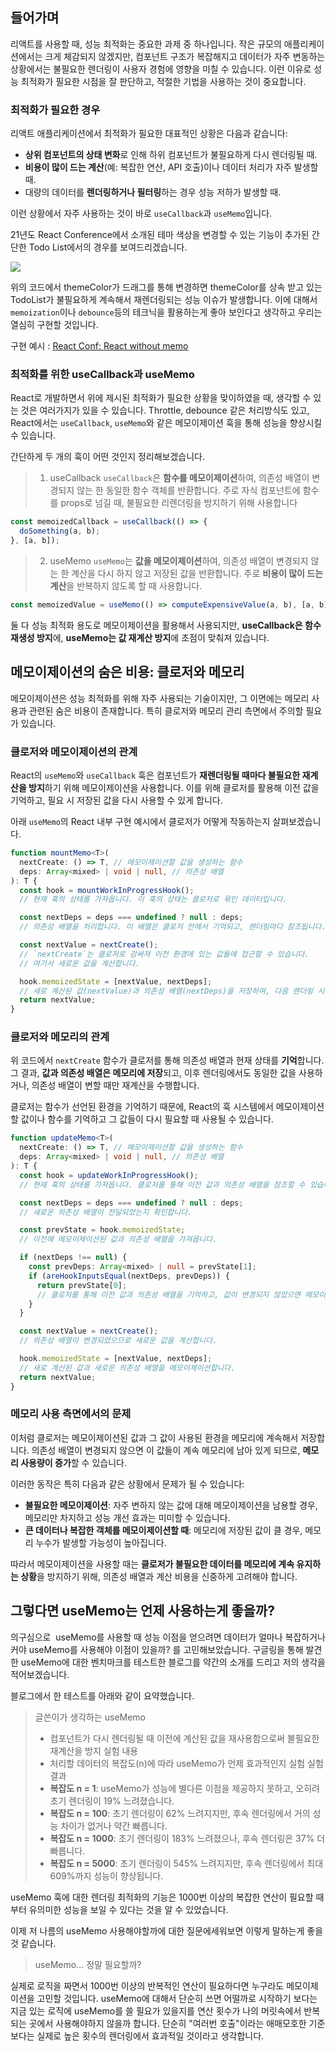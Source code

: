 ## 들어가며
리액트를 사용할 때, 성능 최적화는 중요한 과제 중 하나입니다. 작은 규모의 애플리케이션에서는 크게 체감되지 않겠지만, 컴포넌트 구조가 복잡해지고 데이터가 자주 변동하는 상황에서는 불필요한 렌더링이 사용자 경험에 영향을 미칠 수 있습니다. 이런 이유로 성능 최적화가 필요한 시점을 잘 판단하고, 적절한 기법을 사용하는 것이 중요합니다.
### 최적화가 필요한 경우
리액트 애플리케이션에서 최적화가 필요한 대표적인 상황은 다음과 같습니다:

- **상위 컴포넌트의 상태 변화**로 인해 하위 컴포넌트가 불필요하게 다시 렌더링될 때.
- **비용이 많이 드는 계산**(예: 복잡한 연산, API 호출)이나 데이터 처리가 자주 발생할 때.
- 대량의 데이터를 **렌더링하거나 필터링**하는 경우 성능 저하가 발생할 때.

이런 상황에서 자주 사용하는 것이 바로 `useCallback`과 `useMemo`입니다.

21년도 React Conference에서 소개된 테마 색상을 변경할 수 있는 기능이 추가된 간단한 Todo List에서의 경우를 보여드리겠습니다.

![](https://i.imgur.com/gJUQahL.png)

위의 코드에서 themeColor가 드래그를 통해 변경하면 themeColor를 상속 받고 있는 TodoList가 불필요하게 계속해서 재렌더링되는 성능 이슈가 발생합니다.
이에 대해서 `memoization`이나 `debounce`등의 테크닉을 활용하는게 좋아 보인다고 생각하고 우리는 열심히 구현할 것입니다.

구현 예시 : [React Conf: React without memo](https://www.youtube.com/watch?v=lGEMwh32soc)
### 최적화를 위한 useCallback과 useMemo
React로 개발하면서 위에 제시된 최적화가 필요한 상황을 맞이하였을 때, 생각할 수 있는 것은 여러가지가 있을 수 있습니다. Throttle, debounce 같은 처리방식도 있고, React에서는 `useCallback`, `useMemo`와 같은 메모이제이션 훅을 통해 성능을 향상시킬 수 있습니다.

간단하게 두 개의 훅이 어떤 것인지 정리해보겠습니다.

>1.  useCallback
> `useCallback`은 **함수를 메모이제이션**하여, 의존성 배열이 변경되지 않는 한 동일한 함수 객체를 반환합니다. 주로 자식 컴포넌트에 함수를 props로 넘길 때, 불필요한 리렌더링을 방지하기 위해 사용합니다

```js
const memoizedCallback = useCallback(() => {
  doSomething(a, b);
}, [a, b]);
```

> 2. useMemo
> `useMemo`는 **값을 메모이제이션**하여, 의존성 배열이 변경되지 않는 한 계산을 다시 하지 않고 저장된 값을 반환합니다. 주로 **비용이 많이 드는 계산**을 반복하지 않도록 할 때 사용합니다.

```js
const memoizedValue = useMemo(() => computeExpensiveValue(a, b), [a, b]);
```

둘 다 성능 최적화 용도로 메모이제이션을 활용해서 사용되지만, **useCallback은 함수 재생성 방지**에, **useMemo는 값 재계산 방지**에 초점이 맞춰져 있습니다.

## 메모이제이션의 숨은 비용: 클로저와 메모리

메모이제이션은 성능 최적화를 위해 자주 사용되는 기술이지만, 그 이면에는 메모리 사용과 관련된 숨은 비용이 존재합니다. 특히 클로저와 메모리 관리 측면에서 주의할 필요가 있습니다.

### 클로저와 메모이제이션의 관계

React의 `useMemo`와 `useCallback` 훅은 컴포넌트가 **재렌더링될 때마다 불필요한 재계산을 방지**하기 위해 메모이제이션을 사용합니다. 이를 위해 클로저를 활용해 이전 값을 기억하고, 필요 시 저장된 값을 다시 사용할 수 있게 합니다.

아래 `useMemo`의 React 내부 구현 예시에서 클로저가 어떻게 작동하는지 살펴보겠습니다.
```ts
function mountMemo<T>(
  nextCreate: () => T, // 메모이제이션할 값을 생성하는 함수
  deps: Array<mixed> | void | null, // 의존성 배열
): T {
  const hook = mountWorkInProgressHook(); 
  // 현재 훅의 상태를 가져옵니다. 이 훅의 상태는 클로저로 묶인 데이터입니다.

  const nextDeps = deps === undefined ? null : deps; 
  // 의존성 배열을 처리합니다. 이 배열은 클로저 안에서 기억되고, 렌더링마다 참조됩니다.

  const nextValue = nextCreate(); 
  // `nextCreate`는 클로저로 감싸져 이전 환경에 있는 값들에 접근할 수 있습니다. 
  // 여기서 새로운 값을 계산합니다.

  hook.memoizedState = [nextValue, nextDeps]; 
  // 새로 계산된 값(nextValue)과 의존성 배열(nextDeps)을 저장하여, 다음 렌더링 시 사용합니다.
  return nextValue; 
}
```

### 클로저와 메모리의 관계

위 코드에서 `nextCreate` 함수가 클로저를 통해 의존성 배열과 현재 상태를 **기억**합니다. 그 결과, **값과 의존성 배열은 메모리에 저장**되고, 이후 렌더링에서도 동일한 값을 사용하거나, 의존성 배열이 변할 때만 재계산을 수행합니다.

클로저는 함수가 선언된 환경을 기억하기 때문에, React의 훅 시스템에서 메모이제이션할 값이나 함수를 기억하고 그 값들이 다시 필요할 때 사용될 수 있습니다.

```ts
function updateMemo<T>(
  nextCreate: () => T, // 메모이제이션할 값을 생성하는 함수
  deps: Array<mixed> | void | null, // 의존성 배열
): T {
  const hook = updateWorkInProgressHook(); 
  // 현재 훅의 상태를 가져옵니다. 클로저를 통해 이전 값과 의존성 배열을 참조할 수 있습니다.

  const nextDeps = deps === undefined ? null : deps; 
  // 새로운 의존성 배열이 전달되었는지 확인합니다.

  const prevState = hook.memoizedState; 
  // 이전에 메모이제이션된 값과 의존성 배열을 가져옵니다.

  if (nextDeps !== null) {
    const prevDeps: Array<mixed> | null = prevState[1]; 
    if (areHookInputsEqual(nextDeps, prevDeps)) {
      return prevState[0]; 
      // 클로저를 통해 이전 값과 의존성 배열을 기억하고, 값이 변경되지 않았으면 메모이제이션된 값을 반환합니다.
    }
  }

  const nextValue = nextCreate(); 
  // 의존성 배열이 변경되었으므로 새로운 값을 계산합니다.

  hook.memoizedState = [nextValue, nextDeps]; 
  // 새로 계산된 값과 새로운 의존성 배열을 메모이제이션합니다.
  return nextValue;
}

```
### 메모리 사용 측면에서의 문제

이처럼 클로저는 메모이제이션된 값과 그 값이 사용된 환경을 메모리에 계속해서 저장합니다. 의존성 배열이 변경되지 않으면 이 값들이 계속 메모리에 남아 있게 되므로, **메모리 사용량이 증가**할 수 있습니다.

이러한 동작은 특히 다음과 같은 상황에서 문제가 될 수 있습니다:

- **불필요한 메모이제이션**: 자주 변하지 않는 값에 대해 메모이제이션을 남용할 경우, 메모리만 차지하고 성능 개선 효과는 미미할 수 있습니다.
- **큰 데이터나 복잡한 객체를 메모이제이션할 때**: 메모리에 저장된 값이 클 경우, 메모리 누수가 발생할 가능성이 높아집니다.

따라서 메모이제이션을 사용할 때는 **클로저가 불필요한 데이터를 메모리에 계속 유지하는 상황**을 방지하기 위해, 의존성 배열과 계산 비용을 신중하게 고려해야 합니다.

## 그렇다면 useMemo는 언제 사용하는게 좋을까?
의구심으로  useMemo를 사용할 때 성능 이점을 얻으려면 데이터가 얼마나 복잡하거나 커야 useMemo를 사용해야 이점이 있을까? 를 고민해보았습니다. 
구글링을 통해  발견한 useMemo에 대한 벤치마크를 테스트한 블로그를 약간의 소개를 드리고 저의 생각을 적어보겠습니다.

블로그에서 한 테스트를 아래와 같이 요약했습니다.

> 글쓴이가 생각하는 useMemo
> - 컴포넌트가 다시 렌더링될 때 이전에 계산된 값을 재사용함으로써 불필요한 재계산을 방지
> 실험 내용
> - 처리할 데이터의 복잡도(n)에 따라 useMemo가 언제 효과적인지 실험
> 실험결과
> - **복잡도 n = 1**: useMemo가 성능에 별다른 이점을 제공하지 못하고, 오히려 초기 렌더링이 19% 느려졌습니다.
> - **복잡도 n = 100**: 초기 렌더링이 62% 느려지지만, 후속 렌더링에서 거의 성능 차이가 없거나 약간 빠릅니다.
> - **복잡도 n = 1000**: 초기 렌더링이 183% 느려졌으나, 후속 렌더링은 37% 더 빠릅니다.
> - **복잡도 n = 5000**: 초기 렌더링이 545% 느려지지만, 후속 렌더링에서 최대 609%까지 성능이 향상됩니다.

useMemo 훅에 대한 렌더링 최적화의 기능은 1000번 이상의 복잡한 연산이 필요할 때 부터 유의미한 성능을 보일 수 있다는 것을 알 수 있었습니다.

이제 저 나름의 useMemo 사용해야할까에 대한 질문에세워보면 이렇게 말하는게 좋을 것 같습니다.

> useMemo... 정말 필요할까?

실제로 로직을 짜면서 1000번 이상의 반복적인 연산이 필요하다면 누구라도 메모이제이션을 고민할 것입니다. useMemo에 대해서 단순히 쓰면 어떨까로 시작하기 보다는 지금 있는 로직에 useMemo를 쓸 필요가 있을지를 연산 횟수가 나의 머릿속에서 반복되는 곳에서 사용해야하지 않을까 합니다.
단순히 "여러번 호출"이라는 애매모호한 기준보다는 실제로 높은 횟수의 렌더링에서 효과적일 것이라고 생각합니다.